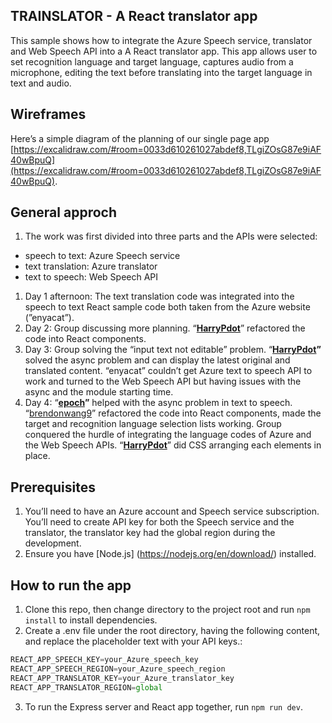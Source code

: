 ## **TRAINSLATOR - A React translator app**
This sample shows how to integrate the Azure Speech service, translator and Web Speech API into a A React translator app. This app allows user to set recognition language and target language, captures audio from a microphone, editing the text before translating into the target language in text and audio.

## **Wireframes**

Here’s a simple diagram of the planning of our single page app [https://excalidraw.com/#room=0033d610261027abdef8,TLgiZOsG87e9iAF40wBpuQ](https://excalidraw.com/#room=0033d610261027abdef8,TLgiZOsG87e9iAF40wBpuQ).

## **General approch**

1. The work was first divided into three parts and the APIs were selected: 
- speech to text: Azure Speech service
- text translation: Azure translator
- text to speech: Web Speech API
1. Day 1 afternoon: The text translation code was integrated into the speech to text React sample code both taken from the Azure website (”enyacat”). 
2. Day 2: Group discussing more planning. “**[HarryPdot](https://github.com/HarryPdot)**” refactored the code into React components.
3. Day 3: Group solving the “input text not editable” problem. “**[HarryPdot](https://github.com/HarryPdot)”** solved the async problem and  can display the latest original and translated content. “enyacat” couldn’t get Azure text to speech API to work and turned to the Web Speech API but having issues with the async and the module starting time.
4. Day 4: “**[epoch](https://gist.github.com/epoch)”** helped with the async problem in text to speech. “[brendonwang9](https://github.com/brendonwang9)” refactored the code into React components, made the target and recognition language selection lists working. Group conquered the hurdle of integrating the language codes of Azure and the Web Speech APIs. “**[HarryPdot](https://github.com/HarryPdot)**” did CSS arranging each elements in place.

## **Prerequisites**

1. You’ll need to have an Azure account and Speech service subscription. You’ll need to create API key for both the Speech service and the translator, the translator key had the global region during the development.
2. Ensure you have [Node.js] (https://nodejs.org/en/download/) installed.

## **How to run the app**

1. Clone this repo, then change directory to the project root and run `npm install` to install dependencies.
2. Create a .env file under the root directory, having the following content, and replace the placeholder text with your API keys.:

```jsx
REACT_APP_SPEECH_KEY=your_Azure_speech_key
REACT_APP_SPEECH_REGION=your_Azure_speech_region
REACT_APP_TRANSLATOR_KEY=your_Azure_translator_key
REACT_APP_TRANSLATOR_REGION=global
```

3. To run the Express server and React app together, run `npm run dev`.